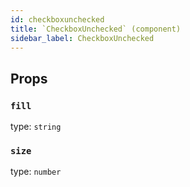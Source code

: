 ```yaml
---
id: checkboxunchecked
title: `CheckboxUnchecked` (component)
sidebar_label: CheckboxUnchecked
---
```



Props
-----

### `fill`

type: `string`


### `size`

type: `number`

